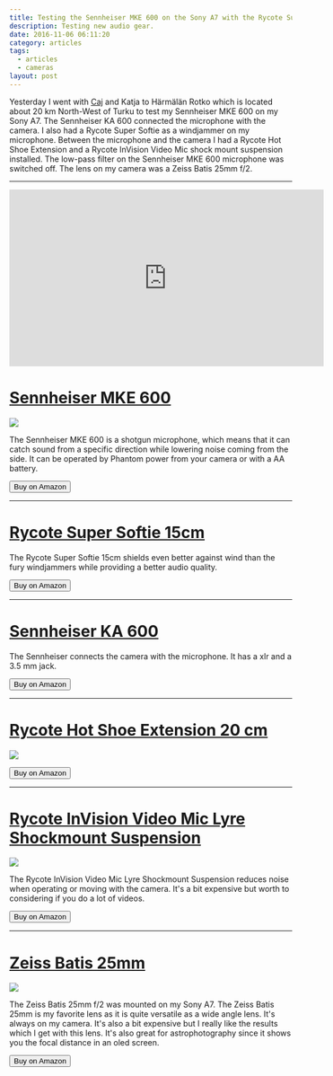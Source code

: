 ```yaml
---
title: Testing the Sennheiser MKE 600 on the Sony A7 with the Rycote Super Softie.
description: Testing new audio gear.
date: 2016-11-06 06:11:20
category: articles
tags:
  - articles
  - cameras
layout: post
---
```

Yesterday I went with <a href="http://caide.kuvat.fi/" rel="nofollow">Caj</a> and Katja to Härmälän Rotko which is located about 20 km North-West of Turku to test my Sennheiser MKE 600 on my Sony A7. The Sennheiser KA 600 connected the microphone with the camera. I also had a Rycote Super Softie as a windjammer on my microphone. Between the microphone and the camera I had a Rycote Hot Shoe Extension and a Rycote InVision Video Mic shock mount suspension installed. The low-pass filter on the Sennheiser MKE 600 microphone was switched off. The lens on my camera was a Zeiss Batis 25mm f/2.

---

<iframe width="560" height="315" src="https://www.youtube.com/embed/VFlNWCauFbc" frameborder="0" allowfullscreen></iframe>

<!--more-->

<h1><a href="http://amzn.to/2fn8WwS" target="_blank" rel="nofollow">Sennheiser MKE 600</a></H1>
<a target="_blank"  href="https://www.amazon.com/gp/product/B00B0YPAYQ/ref=as_li_tl?ie=UTF8&camp=1789&creative=9325&creativeASIN=B00B0YPAYQ&linkCode=as2&tag=hikeve-20&linkId=3389c96ef87b43ef0de14f18afc2d686" rel="nofollow"><img border="0" src="//ws-na.amazon-adsystem.com/widgets/q?_encoding=UTF8&MarketPlace=US&ASIN=B00B0YPAYQ&ServiceVersion=20070822&ID=AsinImage&WS=1&Format=_SL250_&tag=hikeve-20" ></a><img src="//ir-na.amazon-adsystem.com/e/ir?t=hikeve-20&l=am2&o=1&a=B00B0YPAYQ" width="1" height="1" border="0" alt="" style="border:none !important; margin:0px !important;" />

The Sennheiser MKE 600 is a shotgun microphone, which means that it can catch sound from a specific direction while lowering noise coming from the side. It can be operated by Phantom power from your camera or with a AA battery.

<a href="http://amzn.to/2fn8WwS" rel="nofollow"><button class="btn btn-danger">Buy on Amazon</button></a>

---

<h1><a href="http://amzn.to/2gx0Wwi" target="_blank" rel="nofollow">Rycote Super Softie 15cm</a></H1>

The Rycote Super Softie 15cm shields even better against wind than the fury windjammers while providing a better audio quality.

<a href="http://amzn.to/2gx0Wwi" rel="nofollow"><button class="btn btn-danger">Buy on Amazon</button></a>

---

<h1><a href="http://amzn.to/2fn8WwS" target="_blank" rel="nofollow">Sennheiser KA 600</a></H1>
The Sennheiser connects the camera with the microphone. It has a xlr and a 3.5 mm jack.

<a href="http://amzn.to/2fn8WwS" rel="nofollow"><button class="btn btn-danger">Buy on Amazon</button></a>

---

<h1><a href="http://amzn.to/2fn8WwS" target="_blank" rel="nofollow">Rycote Hot Shoe Extension 20 cm</a></H1>
<a target="_blank"  href="https://www.amazon.com/gp/product/B00MHS75TC/ref=as_li_tl?ie=UTF8&camp=1789&creative=9325&creativeASIN=B00MHS75TC&linkCode=as2&tag=hikeve-20&linkId=0bf570b79b8244cf734b39544773ccd3" rel="nofollow"><img border="0" src="//ws-na.amazon-adsystem.com/widgets/q?_encoding=UTF8&MarketPlace=US&ASIN=B00MHS75TC&ServiceVersion=20070822&ID=AsinImage&WS=1&Format=_SL250_&tag=hikeve-20" ></a><img src="//ir-na.amazon-adsystem.com/e/ir?t=hikeve-20&l=am2&o=1&a=B00MHS75TC" width="1" height="1" border="0" alt="" style="border:none !important; margin:0px !important;" />

<a href="http://amzn.to/2fn8WwS" rel="nofollow"><button class="btn btn-danger">Buy on Amazon</button></a>

---

<h1><a href="http://amzn.to/2epq9n9" target="_blank" rel="nofollow">
Rycote InVision Video Mic Lyre Shockmount Suspension</a></H1>
<a target="_blank"  href="https://www.amazon.com/gp/product/B002YN87TC/ref=as_li_tl?ie=UTF8&camp=1789&creative=9325&creativeASIN=B002YN87TC&linkCode=as2&tag=hikeve-20&linkId=32b3aaa5cf04c463b3db060b221f8428" rel="nofollow"><img border="0" src="//ws-na.amazon-adsystem.com/widgets/q?_encoding=UTF8&MarketPlace=US&ASIN=B002YN87TC&ServiceVersion=20070822&ID=AsinImage&WS=1&Format=_SL250_&tag=hikeve-20" ></a><img src="//ir-na.amazon-adsystem.com/e/ir?t=hikeve-20&l=am2&o=1&a=B002YN87TC" width="1" height="1" border="0" alt="" style="border:none !important; margin:0px !important;" />

The Rycote InVision Video Mic Lyre Shockmount Suspension reduces noise when operating or moving with the camera. It's a bit expensive but worth to considering if you do a lot of videos.

<a href="http://amzn.to/2epq9n9" rel="nofollow"><button class="btn btn-danger">Buy on Amazon</button></a>

---

<h1><a href="http://amzn.to/2eB0laV" target="_blank" rel="nofollow">Zeiss Batis 25mm</a></h1>
<a target="_blank"  href="https://www.amazon.com/gp/product/B00WIHXBK4/ref=as_li_tl?ie=UTF8&camp=1789&creative=9325&creativeASIN=B00WIHXBK4&linkCode=as2&tag=hikeve-20&linkId=c2396885fe754df985f86cf6f4855629" rel="nofollow"><img border="0" src="//ws-na.amazon-adsystem.com/widgets/q?_encoding=UTF8&MarketPlace=US&ASIN=B00WIHXBK4&ServiceVersion=20070822&ID=AsinImage&WS=1&Format=_SL250_&tag=hikeve-20" ></a><img src="//ir-na.amazon-adsystem.com/e/ir?t=hikeve-20&l=am2&o=1&a=B00WIHXBK4" width="1" height="1" border="0" alt="" style="border:none !important; margin:0px !important;" />

The Zeiss Batis 25mm f/2 was mounted on my Sony A7. The Zeiss Batis 25mm is my favorite lens as it is quite versatile as a wide angle lens. It's always on my camera. It's also a bit expensive but I really like the results which I get with this lens. It's also great for astrophotography since it shows you the focal distance in an oled screen.

<a href="http://amzn.to/2eB0laV" rel="nofollow"><button class="btn btn-danger">Buy on Amazon</button></a>
